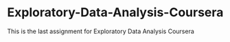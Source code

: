# Exploratory-Data-Analysis-Coursera
This is the last assignment for Exploratory Data Analysis Coursera 
